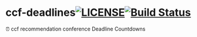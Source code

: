 # ccf-deadlines[![LICENSE](https://img.shields.io/github/license/ccfddl/ccf-deadlines)](https://github.com/ccfddl/ccf-deadlines/blob/main/LICENSE)[![Build Status](https://img.shields.io/github/workflow/status/ccfddl/ccf-deadlines/Deploy)]()
⏰ ccf recommendation conference Deadline Countdowns